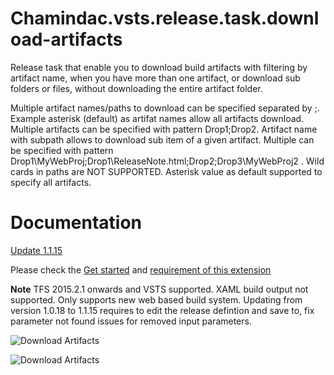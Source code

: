 ﻿# Chamindac.vsts.release.task.download-artifacts

Release task that enable you to download build artifacts with filtering by artifact name, when you have more than one artifact, or download sub folders or files, without downloading the entire artifact folder.

Multiple artifact names/paths to download can be specified separated by ;. Example asterisk (default) as artifat names allow all artifacts download. Multiple artifacts can be specified with pattern Drop1;Drop2. Artifact name with subpath allows to download sub item of a given artifact. Multiple can be specified with pattern Drop1\\MyWebProj;Drop1\\ReleaseNote.html;Drop2;Drop3\\MyWebProj2 . Wild cards in paths are NOT SUPPORTED. Asterisk value as default supported to specify all artifacts.

# Documentation

[Update 1.1.15](http://chamindac.blogspot.com/2016/08/download-artifactsvststfs-extension.html)

Please check the [Get started](http://chamindac.blogspot.com/2016/07/vsts-release-task-download-artifacts.html) and [requirement of this extension](http://chamindac.blogspot.com/2016/07/multiple-build-artifactstfs-2015vsts.html)

**Note**
TFS 2015.2.1 onwards and VSTS supported.
XAML build output not supported. Only supports new web based build system.
Updating from version 1.0.18 to 1.1.15 requires to edit the release defintion and save to, fix parameter not found issues for removed input parameters.

![Download Artifacts](https://chamindac.gallery.vsassets.io/_apis/public/gallery/publisher/chamindac/extension/chamindac-vsts-release-task-download-artifacts/1.1.15/privateasset/eyJ0eXAiOiJKV1QiLCJhbGciOiJIUzI1NiJ9.eyJwbiI6ImNoYW1pbmRhYyIsImVuIjoiY2hhbWluZGFjLXZzdHMtcmVsZWFzZS10YXNrLWRvd25sb2FkLWFydGlmYWN0cyIsImV4cCI6IjE0NjkzMTM4NzUifQ==.N0U4Q0k1RUxLRVBNcXJUYzB2WENtMUp4cXc2VUlCZWZBOExqM0FHcVNiaz0=/Microsoft.VisualStudio.Services.Screenshots.2)

![Download Artifacts](https://chamindac.gallery.vsassets.io/_apis/public/gallery/publisher/chamindac/extension/chamindac-vsts-release-task-download-artifacts/1.1.15/privateasset/eyJ0eXAiOiJKV1QiLCJhbGciOiJIUzI1NiJ9.eyJwbiI6ImNoYW1pbmRhYyIsImVuIjoiY2hhbWluZGFjLXZzdHMtcmVsZWFzZS10YXNrLWRvd25sb2FkLWFydGlmYWN0cyIsImV4cCI6IjE0NjkzMTM4NzUifQ==.N0U4Q0k1RUxLRVBNcXJUYzB2WENtMUp4cXc2VUlCZWZBOExqM0FHcVNiaz0=/Microsoft.VisualStudio.Services.Screenshots.3)